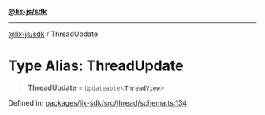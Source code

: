 [**@lix-js/sdk**](../README.md)

***

[@lix-js/sdk](../README.md) / ThreadUpdate

# Type Alias: ThreadUpdate

> **ThreadUpdate** = `Updateable`\<[`ThreadView`](ThreadView.md)\>

Defined in: [packages/lix-sdk/src/thread/schema.ts:134](https://github.com/opral/monorepo/blob/fb8153a2c5d4710eaaabf056fe653be88060a185/packages/lix-sdk/src/thread/schema.ts#L134)
